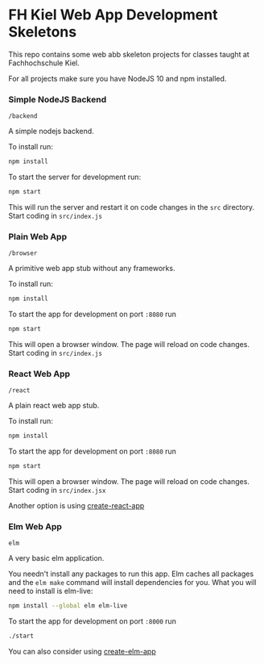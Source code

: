 # FH Kiel Web App Development Skeletons

This repo contains some web abb skeleton projects for classes taught at Fachhochschule Kiel.

For all projects make sure you have NodeJS 10 and npm installed.

### Simple NodeJS Backend

`/backend`

A simple nodejs backend.

To install run:
```bash
npm install
```

To start the server for development run:
```bash
npm start
```

This will run the server and restart it on code changes in the `src` directory.
Start coding in `src/index.js`

### Plain Web App

`/browser`

A primitive web app stub without any frameworks.

To install run:
```bash
npm install
```

To start the app for development on port `:8080` run
```bash
npm start
```
This will open a browser window. The page will reload on code changes.
Start coding in `src/index.js`

### React Web App

`/react`

A plain react web app stub.

To install run:
```bash
npm install
```

To start the app for development on port `:8080` run
```bash
npm start
```
This will open a browser window. The page will reload on code changes.
Start coding in `src/index.jsx`

Another option is using [create-react-app](https://github.com/facebook/create-react-app)


### Elm Web App

`elm`

A very basic elm application.

You needn't install any packages to run this app. Elm caches all packages and the `elm make` command will
install dependencies for you. What you will need to install is elm-live:
```bash
npm install --global elm elm-live
```

To start the app for development on port `:8000` run
```bash
./start
```

You can also consider using [create-elm-app](https://github.com/halfzebra/create-elm-app)
